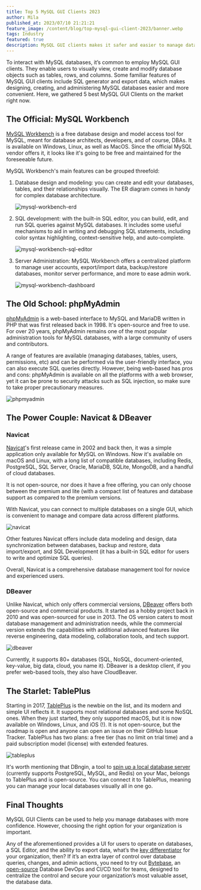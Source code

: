 ```yaml
---
title: Top 5 MySQL GUI Clients 2023
author: Mila
published_at: 2023/07/10 21:21:21
feature_image: /content/blog/top-mysql-gui-client-2023/banner.webp
tags: Industry
featured: true
description: MySQL GUI clients makes it safer and easier to manage databases by providing a provide a graphical interface for MySQL databases. In this post, we are taking a look at top 5 MySQL GUI Clients.
---
```


To interact with MySQL databases, it’s common to employ MySQL GUI clients. They enable users to visually view, create and modify database objects such as tables, rows, and columns. Some familiar features of MySQL GUI clients include SQL generator and export data, which makes designing, creating, and administering MySQL databases easier and more convenient. Here, we gathered 5 best MySQL GUI Clients on the market right now.

## The Official: MySQL Workbench

[MySQL Workbench](https://www.mysql.com/products/workbench/) is a free database design and model access tool for MySQL, meant for database architects, developers, and of course, DBAs. It is available on Windows, Linux, as well as MacOS. Since the official MySQL vendor offers it, it looks like it's going to be free and maintained for the foreseeable future. 

MySQL Workbench's main features can be grouped threefold:

1. Database design and modeling: you can create and edit your databases, tables, and their relationships visually. The ER diagram comes in handy for complex database architecture.

    ![mysql-workbench-erd](/content/blog/top-mysql-gui-client-2023/mysql-workbench-erd.webp)

2. SQL development: with the built-in SQL editor, you can build, edit, and run SQL queries against MySQL databases. It includes some useful mechanisms to aid in writing and debugging SQL statements, including color syntax highlighting, context-sensitive help, and auto-complete.

    ![mysql-workbench-sql-editor](/content/blog/top-mysql-gui-client-2023/mysql-workbench-sql-editor.webp)

3. Server Administration: MySQL Workbench offers a centralized platform to manage user accounts, export/import data, backup/restore databases, monitor server performance, and more to ease admin work.

    ![mysql-workbench-dashboard](/content/blog/top-mysql-gui-client-2023/mysql-workbench-dashboard.webp)

## The Old School: phpMyAdmin

[phpMyAdmin](https://www.phpmyadmin.net/) is a web-based interface to MySQL and MariaDB written in PHP that was first released back in 1998. It's open-source and free to use. For over 20 years, phpMyAdmin remains one of the most popular administration tools for MySQL databases, with a large community of users and contributors.

A range of features are available (managing databases, tables, users, permissions, etc) and can be performed via the user-friendly interface, you can also execute SQL queries directly. However, being web-based has pros and cons: phpMyAdmin is available on all the platforms with a web browser, yet it can be prone to security attacks such as SQL injection, so make sure to take proper precautionary measures.

![phpmyadmin](/content/blog/top-mysql-gui-client-2023/phpmyadmin.webp)

## The Power Couple: Navicat & DBeaver

### Navicat

[Navicat](https://navicat.com/)'s first release came in 2002 and back then, it was a simple application only available for MySQL on Windows. Now it's available on macOS and Linux, with a long list of compatible databases, including Redis, PostgreSQL, SQL Server, Oracle, MariaDB, SQLite, MongoDB, and a handful of cloud databases.

It is not open-source, nor does it have a free offering, you can only choose between the premium and lite (with a compact list of features and database support as compared to the premium versions. 

With Navicat, you can connect to multiple databases on a single GUI, which is convenient to manage and compare data across different platforms.

![navicat](/content/blog/top-mysql-gui-client-2023/navicat.webp)

Other features Navicat offers include data modeling and design, data synchronization between databases, backup and restore, data import/export, and SQL Development (it has a built-in SQL editor for users to write and optimize SQL queries).

Overall, Navicat is a comprehensive database management tool for novice and experienced users.

### DBeaver

Unlike Navicat, which only offers commercial versions, [DBeaver](https://dbeaver.io/) offers both open-source and commercial products. It started as a hobby project back in 2010 and was open-sourced for use in 2013. The OS version caters to most database management and administration needs, while the commercial version extends the capabilities with additional advanced features like reverse engineering, data modeling, collaboration tools, and tech support.

![dbeaver](/content/blog/top-mysql-gui-client-2023/dbeaver.webp)

Currently, it supports 80+ databases (SQL, NoSQL, document-oriented, key-value, big data, cloud, you name it). DBeaver is a desktop client, if you prefer web-based tools, they also have CloudBeaver.

## The Starlet: TablePlus

Starting in 2017, [TablePlus](https://tableplus.com/) is the newbie on the list, and its modern and simple UI reflects it. It supports most relational databases and some NoSQL ones. When they just started, they only supported macOS, but it is now available on Windows, Linux, and iOS (!). It is not open-source, but the roadmap is open and anyone can open an issue on their GitHub Issue Tracker. TablePlus has two plans: a free tier (has no limit on trial time) and a paid subscription model (license) with extended features.

![tableplus](/content/blog/top-mysql-gui-client-2023/tableplus.webp)

It's worth mentioning that DBngin, a tool to [spin up a local database server](/blog/free-tools-to-start-local-database-on-mac/) (currently supports PostgreSQL, MySQL, and Redis) on your Mac, belongs to TablePlus and is open-source. You can connect it to TablePlus, meaning you can manage your local databases visually all in one go.

## Final Thoughts

MySQL GUI Clients can be used to help you manage databases with more confidence. However, choosing the right option for your organization is important.

Any of the aforementioned provides a UI for users to operate on databases, a SQL Editor, and the ability to export data, what’s the [key differentiator](/blog/stop-using-navicat/#bytebase-vs-navicat) for your organization, then?  If it’s an extra layer of control over database queries, changes, and admin actions, you need to try out [Bytebase](/workspace), an [open-source](https://github.com/bytebase/bytebase) Database DevOps and CI/CD tool for teams, designed to centralize the control and secure your organization’s most valuable asset, the database data.